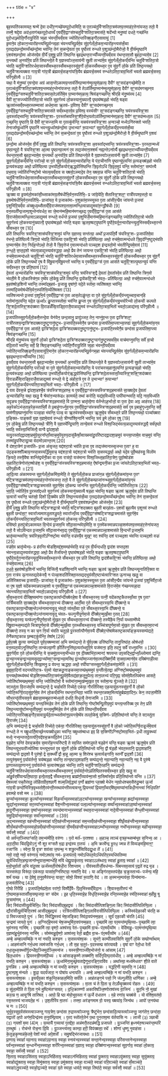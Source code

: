 +++
title = "४"

+++


  
बृह॒स्पति॑रकामयत॒ श्रन्मे॑ दे॒वा दधी॑र॒न्गच्छे॑यम्पुरो॒धामिति॒ स ए॒तञ्च॑तुर्विꣳशतिरा॒त्रम॑पश्य॒त्तमाह॑र॒त्तेना॑यजत॒ ततो॒ वै तस्मै॒ श्रद्दे॒वा अद॑ध॒ताग॑च्छत्पुरो॒धाय्यँ ए॒वव्ँवि॒द्वाꣳस॑श्चतुर्विꣳशतिरा॒त्रमास॑ते॒ श्रदे᳚भ्यो मनु॒ष्या॑ दधते॒ गच्छ॑न्ति पुरो॒धाञ्ज्योति॒र्गौरायु॒रिति॑ त्र्य॒हा भ॑वन्ती॒यव्ँवाव ज्योति॑र॒न्तरि॑ख्ष॒ङ्गौर॒सावायुः॑ [1]  
इ॒माने॒व लो॒कान॒भ्यारो॑हन्त्यभिपू॒र्वन्त्र्य॒हा भ॑वन्त्यभिपू॒र्वमे॒व सु॑व॒र्गल्ँलो॒कम॒भ्यारो॑ह॒न्त्यस॑त्त्रँ॒व्वा ए॒तद्यद॑छन्दो॒मय्यँच्छ॑न्दो॒मा भव॑न्ति॒ तेन॑ स॒त्त्रन्दे॒वता॑ ए॒व पृ॒ष्ठैरव॑ रुन्धते प॒शूञ्छ॑न्दो॒मैरोजो॒ वै वी॒र्य॑म्पृ॒ष्ठानि॑ प॒शव॑श्छन्दो॒मा ओज॑स्ये॒व वी॒र्ये॑ प॒शुषु॒ प्रति॑ तिष्ठन्ति बृहद्रथन्त॒राभ्याँ᳚य्यन्ती॒यव्ँवाव र॑थन्त॒रम॒सौ बृ॒हदा॒भ्यामे॒व [2]  
य॒न्त्यथो॑ अ॒नयो॑रे॒व प्रति॑ तिष्ठन्त्ये॒ते वै य॒ज्ञस्या᳚ञ्ज॒साय॑नी स्रु॒ती ताभ्या॑मे॒व सु॑व॒र्गल्ँलो॒कय्ँय॑न्ति चतुर्विꣳशतिरा॒त्रो भ॑वति॒ चतु॑र्विꣳशतिरर्धमा॒सास्सँ॑व्वथ्स॒रस्सँ॑व्वथ्स॒रस्सु॑व॒र्गो लो॒कस्सँ॑व्वथ्स॒र ए॒व सु॑व॒र्गे लो॒के प्रति॑ तिष्ठ॒न्त्यथो॒ चतु॑र्विꣳशत्यख्षरा गाय॒त्री गा॑य॒त्री ब्र॑ह्मवर्च॒सङ्गा॑यत्रि॒यैव ब्र॑ह्मवर्च॒समव॑ रुन्धतेऽतिरा॒त्राव॒भितो॑ भवतो ब्रह्मवर्च॒सस्य॒ परि॑गृहीत्यै ॥ [3]  
यथा॒ वै म॑नु॒ष्या॑ ए॒वन्दे॒वा अग्र॑ आस॒न्ते॑ऽकामय॒न्ताव॑र्तिम्पा॒प्मान॑म्मृ॒त्युम॑प॒हत्य॒ दैवीꣳ॑ स॒ꣳ॒सद॑ङ्गच्छे॒मेति॒ त ए॒तञ्च॑तुर्विꣳशतिरा॒त्रम॑पश्य॒न्तमाह॑र॒न्तेना॑यजन्त॒ ततो॒ वै तेऽव॑र्तिम्पा॒प्मान॑म्मृ॒त्युम॑प॒हत्य॒ दैवीꣳ॑ स॒ꣳ॒सद॑मगच्छ॒न्‌य ए॒वव्ँवि॒द्वाꣳ॑सश्चतुर्विꣳशतिरा॒त्रमास॒तेऽव॑र्तिमे॒व पा॒प्मान॑मप॒हत्य॒ श्रिय॑ङ्गच्छन्ति॒ श्रीर्‌हि म॑नु॒ष्य॑स्य [4]  
दैवी॑ स॒ꣳ॒सज्ज्योति॑रतिरा॒त्रो भ॑वति सुव॒र्गस्य॑ लो॒कस्यानु॑ख्यात्यै॒ पृष्ठ्य॑ष्षड॒हो भ॑वति॒ षड्वा ऋ॒तव॑स्सव्ँवथ्स॒रस्तम्मासा॑ अर्धमा॒सा ऋ॒तव॑ᳶ प्र॒विश्य॒ दैवीꣳ॑ स॒ꣳ॒सद॑मगच्छ॒न्‌य ए॒वव्ँवि॒द्वाꣳ॑सश्चतुर्विꣳशतिरा॒त्रमास॑ते सव्ँवथ्स॒रमे॒व प्र॒विश्य॒ वस्य॑सीꣳ स॒ꣳ॒सद॑ङ्गच्छन्ति॒ त्रय॑स्त्रयस्त्रि॒ꣳ॒शा अ॒वस्ता᳚द्भवन्ति॒ त्रय॑स्त्रयस्त्रि॒ꣳ॒शाᳶ प॒रस्ता᳚त्त्रयस्त्रि॒ꣳ॒शैरे॒वोभ॒यतोऽव॑र्तिम्पा॒प्मान॑मप॒हत्य॒ दैवीꣳ॑ स॒ꣳ॒सद॑म्मध्य॒तः [5]  
ग॒च्छ॒न्ति॒ पृ॒ष्ठानि॒ हि दैवी॑ स॒ꣳ॒सज्जा॒मि वा ए॒तत्कु॑र्वन्ति॒ यत्त्रय॑स्त्रयस्त्रि॒ꣳ॒शा अ॒न्वञ्चो॒ मध्येऽनि॑रुक्तो भवति॒ तेनाजा᳚म्यू॒र्ध्वानि॑ पृ॒ष्ठानि॑ भवन्त्यू॒र्ध्वाश्छ॑न्दो॒मा उ॒भाभ्याꣳ॑ रू॒पाभ्याꣳ॑ सुव॒र्गल्ँलो॒कय्ँय॒न्त्यस॑त्त्रँ॒व्वा ए॒तद्यद॑छन्दो॒मय्ँयच्छ॑न्दो॒मा भव॑न्ति॒ तेन॑ स॒त्त्रन्दे॒वता॑ ए॒व पृ॒ष्ठैरव॑ रुन्धते प॒शूञ्छ॑न्दो॒मैरोजो॒ वै वी॒र्य॑म्पृ॒ष्ठानि॑ प॒शवः॑ [6]  
छ॒न्दो॒मा ओज॑स्ये॒व वी॒र्ये॑ प॒शुषु॒ प्रति॑ तिष्ठन्ति॒ त्रय॑स्त्रयस्त्रि॒ꣳ॒शा अ॒वस्ता᳚द्भवन्ति॒ त्रय॑स्त्रयस्त्रि॒ꣳ॒शाᳶ प॒रस्ता॒न्मध्ये॑ पृ॒ष्ठान्युरो॒ वै त्र॑यस्त्रि॒ꣳ॒शा आ॒त्मा पृ॒ष्ठान्या॒त्मन॑ ए॒व तद्यज॑माना॒श्शर्म॑ नह्य॒न्तेऽना᳚र्त्यै बृहद्रथन्त॒राभ्याँ᳚य्यन्ती॒यव्ँवाव र॑थन्त॒रम॒सौ बृ॒हदा॒भ्यामे॒व य॒न्त्यथो॑ अ॒नयो॑रे॒व प्रति॑ तिष्ठन्त्ये॒ते वै य॒ज्ञस्या᳚ञ्ज॒साय॑नी स्रु॒ती ताभ्या॑मे॒व [7]  
सु॒व॒र्गल्ँलो॒कय्ँय॑न्ति॒ परा᳚ञ्चो॒ वा ए॒ते सु॑व॒र्गल्ँलो॒कम॒भ्यारो॑हन्ति॒ ये प॑रा॒चीना॑नि पृ॒ष्ठान्यु॑प॒यन्ति॑ प्र॒त्यङ्ख्ष॑ड॒हो भ॑वति प्र॒त्यव॑रूढ्या॒ अथो॒ प्रति॑ष्ठित्या उ॒भयो᳚र्लो॒कयोर्‌॑ऋ॒द्ध्वोत्ति॑ष्ठन्ति त्रि॒वृतोऽधि॑ त्रि॒वृत॒मुप॑ यन्ति॒ स्तोमा॑ना॒ꣳ॒ सम्प॑त्त्यै प्रभ॒वाय॒ ज्योति॑रग्निष्टो॒मो भ॑वत्य॒यव्ँवाव स ख्षयो॒ऽस्मादे॒व तेन॒ ख्षया॒न्न य॑न्ति चतुर्विꣳशतिरा॒त्रो भ॑वति॒ चतु॑र्विꣳशतिरर्धमा॒सास्सँ॑व्वथ्स॒रस्सँ॑व्वथ्स॒रस्सु॑व॒र्गो लो॒कस्सँ॑व्वथ्स॒र ए॒व सु॑व॒र्गे लो॒के प्रति॑ तिष्ठ॒न्त्यथो॒ चतु॑र्विꣳशत्यख्षरा गाय॒त्री गा॑य॒त्री ब्र॑ह्मवर्च॒सङ्गा॑यत्रि॒यैव ब्र॑ह्मवर्च॒समव॑ रुन्धतेऽतिरा॒त्राव॒भितो॑ भवतो ब्रह्मवर्च॒सस्य॒ परि॑गृहीत्यै ॥ [8]  
ऋ॒ख्षा वा इ॒यम॑लो॒मका॑सी॒थ्साका॑मय॒तौष॑धीभि॒र्वन॒स्पति॑भि॒ᳶ प्र जा॑ये॒येति॒ सैतास्त्रि॒ꣳ॒शत॒ꣳ॒ रात्री॑रपश्य॒त्ततो॒ वा इ॒यमोष॑धीभि॒र्वन॒स्पति॑भि॒ᳶ प्राजा॑यत॒ ये प्र॒जाका॑माᳶ प॒शुका॑मा॒स्स्युस्त ए॒ता आ॑सीर॒न्प्रैव जा॑यन्ते प्र॒जया॑ प॒शुभि॑रि॒यव्ँवा अ॑ख्षुध्य॒थ्सैताव्ँवि॒राज॑मपश्य॒त्तामा॒त्मन्धि॒त्वान्नाद्य॒मवा॑रु॒न्द्धौष॑धीः [9]  
वन॒स्पती᳚न्प्र॒जाम्प॒शून्तेना॑वर्धत॒ सा जे॒मान॑म्महि॒मान॑मगच्छ॒द्य ए॒वव्ँवि॒द्वाꣳस॑ ए॒ता आस॑ते वि॒राज॑मे॒वात्मन्धि॒त्वाऽन्नाद्य॒मव॑ रुन्धते॒ वर्ध॑न्ते प्र॒जया॑ प॒शुभि॑र्जे॒मान॑म्महि॒मान॑ङ्गच्छन्ति॒ ज्योति॑रतिरा॒त्रो भ॑वति सुव॒र्गस्य॑ लो॒कस्यानु॑ख्यात्यै॒ पृष्ठ्य॑ष्षड॒हो भ॑वति॒ षड्वा ऋ॒तव॒ष्षट्पृ॒ष्ठानि॑ पृ॒ष्ठैरे॒वर्तून॒न्वारो॑हन्त्यृ॒तुभि॑स्सव्ँवथ्स॒रन्ते सँ॑व्वथ्स॒र ए॒व [10]  
प्रति॑ तिष्ठन्ति त्रयस्त्रि॒ꣳ॒शात्त्र॑यस्त्रि॒ꣳ॒शमुप॑ यन्ति य॒ज्ञस्य॒ सन्त॑त्या॒ अथो᳚ प्र॒जाप॑ति॒र्वै त्र॑यस्त्रि॒ꣳ॒शᳶ प्र॒जाप॑तिमे॒वा र॑भन्ते॒ प्रति॑ष्ठित्यै त्रिण॒वो भ॑वति॒ विजि॑त्या एकवि॒ꣳ॒शो भ॑वति॒ प्रति॑ष्ठित्या॒ अथो॒ रुच॑मे॒वात्मन्द॑धते त्रि॒वृद॑ग्नि॒ष्टुद्भ॑वति पा॒प्मान॑मे॒व तेन॒ निर्द॑ह॒न्तेऽथो॒ तेजो॒ वै त्रि॒वृत्तेज॑ ए॒वात्मन्द॑धते पञ्चद॒श इ॑न्द्रस्तो॒मो भ॑वतीन्द्रि॒यमे॒वाव॑ [11]  
रु॒न्ध॒ते॒ स॒प्त॒द॒शो भ॑वत्य॒न्नाद्य॒स्याव॑रुद्ध्या॒ अथो॒ प्रैव तेन॑ जायन्त एकवि॒ꣳ॒शो भ॑वति॒ प्रति॑ष्ठित्या॒ अथो॒ रुच॑मे॒वात्मन्द॑धते चतुर्वि॒ꣳ॒शो भ॑वति॒ चतु॑र्विꣳशतिरर्धमा॒सास्सँ॑व्वथ्स॒रस्सँ॑व्वथ्स॒रस्सु॑व॒र्गो लो॒कस्सँ॑व्वथ्स॒र ए॒व सु॑व॒र्गे लो॒के प्रति॑ तिष्ठ॒न्त्यथो॑ ए॒ष वै वि॑षू॒वान्‌वि॑षू॒वन्तो॑ भवन्ति॒ य ए॒वव्ँवि॒द्वाꣳस॑ ए॒ता आस॑ते चतुर्वि॒ꣳ॒शात्पृ॒ष्ठान्युप॑ यन्ति सव्ँवथ्स॒र ए॒व प्र॑ति॒ष्ठाय॑ [12]  
दे॒वता॑ अ॒भ्यारो॑हन्ति त्रयस्त्रि॒ꣳ॒शात्त्र॑यस्त्रि॒ꣳ॒शमुप॑ यन्ति॒ त्रय॑स्त्रिꣳश॒द्वै दे॒वता॑ दे॒वता᳚स्वे॒व प्रति॑ तिष्ठन्ति त्रिण॒वो भ॑वती॒मे वै लो॒कास्त्रि॑ण॒व ए॒ष्वे॑व लो॒केषु॒ प्रति॑ तिष्ठन्ति॒ द्वावे॑कवि॒ꣳ॒शौ भ॑वत॒ᳶ प्रति॑ष्ठित्या॒ अथो॒ रुच॑मे॒वात्मन्द॑धते ब॒हव॑ष्षोड॒शिनो॑ भवन्ति॒ तस्मा᳚द्ब॒हव॑ᳶ प्र॒जासु॒ वृषा॑णो॒ यदे॒ते स्तोमा॒ व्यति॑षक्ता॒ भव॑न्ति॒ तस्मा॑दि॒यमोष॑धीभि॒र्वन॒स्पति॑भि॒र्व्यति॑षक्ता [13]  
व्यति॑षज्यन्ते प्र॒जया॑ प॒शुभि॒र्य ए॒वव्ँवि॒द्वाꣳस॑ ए॒ता आस॒तेऽकॢ॑प्ता॒ वा ए॒ते सु॑व॒र्गल्ँलो॒कय्ँय॑न्त्युच्चाव॒चान्‌हि स्तोमा॑नुप॒यन्ति॒ यदे॒त ऊ॒र्ध्वाᳵ कॢ॒प्तास्स्तोमा॒ भव॑न्ति कॢ॒प्ता ए॒व सु॑व॒र्गल्ँलो॒कय्ँय॑न्त्यु॒भयो॑रेभ्यो लो॒कयोः᳚ कल्पते त्रि॒ꣳ॒शदे॒तास्त्रि॒ꣳ॒शद॑ख्षरा वि॒राडन्नँ॑व्वि॒राड्वि॒राजै॒वान्नाद्य॒मव॑ रुन्धतेऽतिरा॒त्राव॒भितो॑ भवतो॒ऽन्नाद्य॑स्य॒ परि॑गृहीत्यै ॥ [14]  
प्र॒जाप॑तिस्सुव॒र्गल्ँलो॒कमै॒त्तन्दे॒वा येन॑येन॒ छन्द॒सानु॒ प्रायु॑ञ्जत॒ तेन॒ नाप्नु॑व॒न्त ए॒ता द्वात्रिꣳ॑शत॒ꣳ॒ रात्री॑रपश्य॒न्द्वात्रिꣳ॑शदख्षरानु॒ष्टुगानु॑ष्टुभᳶ प्र॒जाप॑ति॒स्स्वेनै॒व छन्द॑सा प्र॒जाप॑तिमा॒प्त्वाभ्या॒रुह्य॑ सुव॒र्गल्ँलो॒कमा॑य॒न्‌य ए॒वव्ँवि॒द्वाꣳस॑ ए॒ता आस॑ते॒ द्वात्रिꣳ॑शदे॒ता द्वात्रिꣳ॑शदख्षरानु॒ष्टुगानु॑ष्टुभᳶ प्र॒जाप॑ति॒स्स्वेनै॒व छन्द॑सा प्र॒जाप॑तिमा॒प्त्वा श्रिय॑ङ्गच्छन्ति [15]  
श्रीर्‌हि म॑नु॒ष्य॑स्य सुव॒र्गो लो॒को द्वात्रिꣳ॑शदे॒ता द्वात्रिꣳ॑शदख्षरानु॒ष्टुग्वाग॑नु॒ष्टुफ्सर्वा॑मे॒व वाच॑माप्नुवन्ति॒ सर्वे॑ वा॒चो व॑दि॒तारो॑ भवन्ति॒ सर्वे॒ हि श्रिय॒ङ्गच्छ॑न्ति॒ ज्योति॒र्गौरायु॒रिति॑ त्र्य॒हा भ॑वन्ती॒यव्ँवाव ज्योति॑र॒न्तरि॑ख्ष॒ङ्गौर॒सावायु॑रि॒माने॒व लो॒कान॒भ्यारो॑हन्त्यभिपू॒र्वन्त्र्य॒हा भ॑वन्त्यभिपू॒र्वमे॒व सु॑व॒र्गल्ँलो॒कम॒भ्यारो॑हन्ति बृहद्रथन्त॒राभ्याँ᳚य्यन्ति [16]  
इ॒यव्ँवाव र॑थन्त॒रम॒सौ बृ॒हदा॒भ्यामे॒व य॒न्त्यथो॑ अ॒नयो॑रे॒व प्रति॑ तिष्ठन्त्ये॒ते वै य॒ज्ञस्या᳚ञ्ज॒साय॑नी स्रु॒ती ताभ्या॑मे॒व सु॑व॒र्गल्ँलो॒कय्ँय॑न्ति॒ परा᳚ञ्चो॒ वा ए॒ते सु॑व॒र्गल्ँलो॒कम॒भ्यारो॑हन्ति॒ ये परा॑चस्त्र्य॒हानु॑प॒यन्ति॑ प्र॒त्यङ्त्र्य॒हो भ॑वति॒ प्र॒त्यव॑रूढ्या॒ अथो॒ प्रति॑ष्ठित्या उ॒भयो᳚र्लो॒कयोर्‌॑ऋ॒द्ध्वोत्ति॑ष्ठन्ति॒ द्वात्रिꣳ॑शदे॒तास्तासाँ॒य्यास्त्रि॒ꣳ॒शत्त्रि॒ꣳ॒शद॑ख्षरा वि॒राडन्नँ॑व्वि॒राड्वि॒राजै॒वान्नाद्य॒मव॑ रुन्धते॒ ये द्वे अ॑होरा॒त्रे ए॒व ते उ॒भाभ्याꣳ॑ रू॒पाभ्याꣳ॑ सुव॒र्गल्ँलो॒कय्ँय॑न्त्यतिरा॒त्राव॒भितो॑ भवत॒ᳶ परि॑गृहीत्यै ॥ [17]  
द्वे वाव दे॑वस॒त्त्रे द्वा॑दशा॒हश्चै॒व त्र॑यस्त्रिꣳशद॒हश्च॒ य ए॒वव्ँवि॒द्वाꣳस॑स्त्रयस्त्रिꣳशद॒हमास॑ते सा॒ख्षादे॒व दे॒वता॑ अ॒भ्यारो॑हन्ति॒ यथा॒ खलु॒ वै श्रेया॑न॒भ्यारू॑ढᳵ का॒मय॑ते॒ तथा॑ करोति॒ यद्य॑व॒विध्य॑ति॒ पापी॑यान्भवति॒ यदि॒ नाव॒विध्य॑ति स॒दृङ्य ए॒वव्ँवि॒द्वाꣳस॑स्त्रयस्त्रिꣳशद॒हमास॑ते॒ वि पा॒प्मना॒ भ्रातृ॑व्ये॒णा व॑र्तन्तेऽह॒र्भाजो॒ वा ए॒ता दे॒वा अग्र॒ आह॑रन्न् [18]  
अह॒रेकोऽभ॑ज॒ताह॒रेक॒स्ताभि॒र्वै ते प्र॒बाहु॑गार्ध्नुव॒न्‌य ए॒वव्ँवि॒द्वाꣳस॑स्त्रयस्त्रिꣳशद॒हमास॑ते॒ सर्व॑ ए॒व प्र॒बाहु॑गृध्नुवन्ति॒ सर्वे॒ ग्राम॑णीय॒म्प्राप्नु॑वन्ति पञ्चा॒हा भ॑वन्ति॒ पञ्च॒ वा ऋ॒तव॑स्सव्ँवथ्स॒र ऋ॒तुष्वे॒व सँ॑व्वथ्स॒रे प्रति॑ तिष्ठ॒न्त्यथो॒ पञ्चा᳚ख्षरा प॒ङ्क्तिᳶ पाङ्क्तो॑ य॒ज्ञ य॒ज्ञमे॒वाव॑ रुन्धते॒ त्रीण्या᳚श्वि॒नानि॑ भवन्ति॒ त्रय॑ इ॒मे लो॒का ए॒षु [19]  
ए॒व लो॒केषु॒ प्रति॑ तिष्ठ॒न्त्यथो॒ त्रीणि॒ वै य॒ज्ञस्ये᳚न्द्रि॒याणि॒ तान्ये॒वाव॑ रुन्धते विश्व॒जिद्भ॑वत्य॒न्नाद्य॒स्याव॑रुद्ध्यै॒ सर्व॑पृष्ठो भवति॒ सर्व॑स्या॒भिजि॑त्यै॒ वाग्वै द्वा॑दशा॒हो यत्पु॒रस्ता᳚द्द्वादशा॒हमु॑पे॒युरना᳚प्ताँ॒व्वाच॒मुपे॑युरुप॒दासु॑कैषाँ॒व्वाख्स्या॑दु॒परि॑ष्टाद्द्वादशा॒हमुप॑ यन्त्या॒प्तामे॒व वाच॒मुप॑ यन्ति॒ तस्मा॑दु॒परि॑ष्टाद्वा॒चा व॑दामोऽवान्त॒रम् [20]  
वै द॑शरा॒त्रेण॑ प्र॒जाप॑तिᳶ प्र॒जा अ॑सृजत॒ यद्द॑शरा॒त्रो भव॑ति प्र॒जा ए॒व तद्यज॑मानास्सृजन्त ए॒ताꣳ ह॒ वा उ॑द॒ङ्कश्शौ᳚ल्बाय॒नस्स॒त्त्रस्यर्द्धि॑मुवाच॒ यद्द॑शरा॒त्रो यद्द॑शरा॒त्रो भव॑ति स॒त्त्रस्यर्द्ध्या॒ अथो॒ यदे॒व पूर्वे॒ष्वह॑स्सु॒ विलो॑म क्रि॒यते॒ तस्यै॒वैषा शान्ति॑र्द्व्यनी॒का वा ए॒ता रात्र॑यो॒ यज॑माना विश्व॒जिथ्स॒हाति॑रा॒त्रेण॒ पूर्वा॒ष्षोड॑श स॒हाति॑रा॒त्रेणोत्त॑रा॒ष्षोड॑श॒ य ए॒वव्ँवि॒द्वाꣳस॑स्त्रयस्त्रिꣳशद॒हमास॑त॒ ऐ॑षा᳚न्द्व्यनी॒का प्र॒जा जा॑यतेऽतिरा॒त्राव॒भितो॑ भवत॒ᳶ परि॑गृहीत्यै ॥ [21]  
आ॒दि॒त्या अ॑कामयन्त सुव॒र्गल्ँलो॒कमि॑या॒मेति॒ ते सु॑व॒र्गल्ँलो॒कन्न प्राजा॑न॒न्न सु॑व॒र्गल्ँलो॒कमा॑य॒न्त ए॒तꣳ ष॑ट्त्रिꣳशद्रा॒त्रम॑पश्य॒न्तमाह॑र॒न्तेना॑यजन्त॒ ततो॒ वै ते सु॑व॒र्गल्ँलो॒कम्प्राजा॑नन्थ्सुव॒र्गल्ँलो॒कमा॑य॒न्‌य ए॒वव्ँवि॒द्वाꣳस॑ष्षट्त्रिꣳशद्रा॒त्रमास॑ते सुव॒र्गमे॒व लो॒कम्प्र जा॑नन्ति सुव॒र्गल्ँलो॒कय्ँय॑न्ति॒ ज्योति॑रतिरा॒त्रः [22]  
भ॒व॒ति॒ ज्योति॑रे॒व पु॒रस्ता᳚द्दधते सुव॒र्गस्य॑ लो॒कस्यानु॑ख्यात्यै षड॒हा भ॑वन्ति॒ षड्वा ऋ॒तव॑ ऋ॒तुष्वे॒व प्रति॑ तिष्ठन्ति च॒त्वारो॑ भवन्ति॒ चत॑स्रो॒ दिशो॑ दि॒ख्ष्वे॑व प्रति॑ तिष्ठ॒न्त्यस॑त्त्रँ॒व्वा ए॒तद्यद॑छन्दो॒मय्यँच्छ॑न्दो॒मा भव॑न्ति॒ तेन॑ स॒त्त्रन्दे॒वता॑ ए॒व पृ॒ष्ठैरव॑ रुन्धते प॒शूञ्छ॑न्दो॒मैरोजो॒ वै वी॒र्य॑म्पृ॒ष्ठानि॑ प॒शव॑श्छन्दो॒मा ओज॑स्ये॒व [23]  
वी॒र्ये॑ प॒शुषु॒ प्रति॑ तिष्ठन्ति षट्त्रिꣳशद्रा॒त्रो भ॑वति॒ षट्त्रिꣳ॑शदख्षरा बृह॒ती बार्‌ह॑ताᳶ प॒शवो॑ बृह॒त्यैव प॒शूनव॑ रुन्धते बृह॒ती छन्द॑सा॒ꣳ॒ स्वारा᳚ज्यमाश्ञुताश्ञु॒वते॒ स्वारा᳚ज्यँ॒य्य ए॒वव्ँवि॒द्वाꣳस॑ष्षट्त्रिꣳशद्रा॒त्रमास॑ते सुव॒र्गमे॒व लो॒कय्ँय॑न्त्यतिरा॒त्राव॒भितो॑ भवतस्सुव॒र्गस्य॑ लो॒कस्य॒ परि॑गृहीत्यै ॥ [24]  
वसि॑ष्ठो ह॒तपु॑त्रोऽकामयत वि॒न्देय॑ प्र॒जाम॒भि सौ॑दा॒सान्भ॑वेय॒मिति॒ स ए॒तमे॑कस्मान्नपञ्चा॒शम॑पश्य॒त्तमाह॑र॒त्तेना॑यजत॒ ततो॒ वै सोऽवि॑न्दत प्र॒जाम॒भि सौ॑दा॒सान॑भव॒द्य ए॒वव्ँवि॒द्वाꣳस॑ एकस्मान्नपञ्चा॒शमास॑ते वि॒न्दन्ते᳚ प्र॒जाम॒भि भ्रातृ॑व्यान्भवन्ति॒ त्रय॑स्त्रि॒वृतो᳚ऽग्निष्टो॒मा भ॑वन्ति॒ वज्र॑स्यै॒व मुख॒ꣳ॒ सꣵ श्य॑न्ति॒ दश॑ पञ्चद॒शा भ॑वन्ति पञ्चद॒शो वज्रः॑ [25]  
वज्र॑मे॒व भ्रातृ॑व्येभ्य॒ᳶ प्र ह॑रन्ति षोडशि॒मद्द॑श॒ममह॑र्भवति॒ वज्र॑ ए॒व वी॒र्य॑न्दधति॒ द्वाद॑श सप्तद॒शा भ॑वन्त्य॒न्नाद्य॒स्याव॑रुद्ध्या॒ अथो॒ प्रैव तैर्जा॑यन्ते॒ पृष्ठ्य॑ष्षड॒हो भ॑वति॒ षड्वा ऋ॒तव॒ष्षट्पृ॒ष्ठानि॑ पृ॒ष्ठैरे॒वर्तून॒न्वारो॑हन्त्यृ॒तुभि॑स्सव्ँवथ्स॒रन्ते सँ॑व्वथ्स॒र ए॒व प्रति॑ तिष्ठन्ति॒ द्वाद॑शैकवि॒ꣳ॒शा भ॑वन्ति॒ प्रति॑ष्ठित्या॒ अथो॒ रुच॑मे॒वात्मन्न् [26]  
द॒ध॒ते॒ ब॒हव॑ष्षोड॒शिनो॑ भवन्ति॒ विजि॑त्यै॒ षडा᳚श्वि॒नानि॑ भवन्ति॒ षड्वा ऋ॒तव॑ ऋ॒तुष्वे॒व प्रति॑ तिष्ठन्त्यूनातिरि॒क्ता वा ए॒ता रात्र॑य ऊ॒नास्तद्यदेक॑स्यै॒ न प॑ञ्चा॒शदति॑रिक्ता॒स्तद्यद्भूय॑सीर॒ष्टाच॑त्वारिꣳशत ऊ॒नाच्च॒ खलु॒ वा अति॑रिक्ताच्च प्र॒जाप॑ति॒ᳶ प्राजा॑यत॒ ये प्र॒जाका॑माᳶ प॒शुका॑मा॒स्स्युस्त ए॒ता आ॑सीर॒न्प्रैव जा॑यन्ते प्र॒जया॑ प॒शुभि॑र्वैरा॒जो वा ए॒ष य॒ज्ञो यदे॑कस्मान्नपञ्चा॒शो य ए॒वव्ँवि॒द्वाꣳस॑ एकस्मान्नपञ्चा॒शमास॑ते वि॒राज॑मे॒व ग॑च्छन्त्यन्ना॒दा भ॑वन्त्यतिरा॒त्राव॒भितो॑ भवतो॒ऽन्नाद्य॑स्य॒ परि॑गृहीत्यै ॥ [27]  
सँ॒व्व॒थ्स॒राय॑ दीख्षि॒ष्यमा॑णा एकाष्ट॒काया᳚न्दीख्षेरन्ने॒षा वै सँ॑व्वथ्स॒रस्य॒ पत्नी॒ यदे॑काष्ट॒कैतस्याँ॒व्वा ए॒ष ए॒ताꣳ रात्रिँ॑व्वसति सा॒ख्षादे॒व सँ॑व्वथ्स॒रमा॒रभ्य॑ दीख्षन्त॒ आर्तँ॒व्वा ए॒ते सँ॑व्वथ्स॒रस्या॒भि दी᳚ख्षन्ते॒ य ए॑काष्ट॒काया॒न्दीख्ष॒न्तेऽन्त॑नामानावृ॒तू भ॑वतो॒ व्य॑स्तँ॒व्वा ए॒ते सँ॑व्वथ्स॒रस्या॒भि दी᳚ख्षन्ते॒ य ए॑काष्ट॒काया॒न्दीख्ष॒न्तेऽन्त॑नामानावृ॒तू भ॑वतᳶ फल्गुनीपूर्णमा॒से दी᳚ख्षेर॒न्मुखँ॒व्वा ए॒तत् [28]  
सँ॒व्व॒थ्स॒रस्य॒ यत्फ॑ल्गुनीपूर्णमा॒सो मु॑ख॒त ए॒व सँ॑व्वथ्स॒रमा॒रभ्य॑ दीख्षन्ते॒ तस्यैकै॒व नि॒र्या यथ्साम्मे᳚घ्ये विषू॒वान्थ्स॒म्पद्य॑ते चित्रापूर्णमा॒से दी᳚ख्षेर॒न्मुखँ॒व्वा ए॒तथ्सँ॑व्वथ्स॒रस्य॒ यच्चि॑त्रापूर्णमा॒सो मु॑ख॒त ए॒व सँ॑व्वथ्स॒रमा॒रभ्य॑ दीख्षन्ते॒ तस्य॒ न का च॒न नि॒र्या भ॑वति चतुर॒हे पु॒रस्ता᳚त्पौर्णमा॒स्यै दी᳚ख्षेर॒न्तेषा॑मेकाष्ट॒काया᳚ङ्क्र॒यस्सम्प॑द्यते॒ तेनै॑काष्ट॒कान्न छ॒म्बट्कु॑र्वन्ति॒ तेषा᳚म् [29]  
पू॒र्व॒प॒ख्षे सु॒त्या सम्प॑द्यते पूर्वप॒ख्षम्मासा॑ अ॒भि सम्प॑द्यन्ते॒ ते पू᳚र्वप॒ख्ष उत्ति॑ष्ठन्ति॒ तानु॒त्तिष्ठ॑त॒ ओष॑धयो॒ वन॒स्पत॒योऽनूत्ति॑ष्ठन्ति॒ तान्क॑ल्या॒णी की॒र्तिरनूत्ति॑ष्ठ॒त्यरा᳚थ्सुरि॒मे यज॑माना॒ इति॒ तदनु॒ सर्वे॑ राध्नुवन्ति ॥ [30]  
सु॒व॒र्गव्ँवा ए॒ते लो॒कय्ँय॑न्ति॒ ये स॒त्त्रमु॑प॒यन्त्य॒भीन्ध॑त ए॒व दी॒ख्षाभि॑रा॒त्मानꣵ॑ श्रपयन्त उप॒सद्भि॒र्द्वाभ्याँ॒ल्लोमाव॑ द्यन्ति॒ द्वाभ्या॒न्त्वच॒न्द्वाभ्या॒मसृ॒द्द्वाभ्या᳚म्मा॒ꣳ॒सन्द्वाभ्या॒मस्थि॒ द्वाभ्या᳚म्म॒ज्जान॑मा॒त्मद॑ख्षिणँ॒व्वै स॒त्त्रमा॒त्मान॑मे॒व दख्षि॑णान्नी॒त्वा सु॑व॒र्गल्ँलो॒कय्ँय॑न्ति॒ शिखा॒मनु॒ प्र व॑पन्त॒ ऋद्ध्या॒ अथो॒ रघी॑याꣳसस्सुव॒र्गल्ँलो॒कम॑या॒मेति॑ ॥ [31]  
ब्र॒ह्म॒वा॒दिनो॑ वदन्त्यतिरा॒त्रᳶ प॑र॒मो य॑ज्ञक्रतू॒नाङ्कस्मा॒त्तम्प्र॑थ॒ममुप॑ य॒न्तीत्ये॒तद्वा अ॑ग्निष्टो॒मम्प्र॑थ॒ममुप॑ य॒न्त्यथो॒क्थ्य॑मथ॑ षोड॒शिन॒मथा॑तिरा॒त्रम॑नुपू॒र्वमे॒वैतद्य॑ज्ञक्र॒तूनु॒पेत्य॒ ताना॒लभ्य॑ परि॒गृह्य॒ सोम॑मे॒वैतत्पिब॑न्त आसते॒ ज्योति॑ष्टोमम्प्रथ॒ममुप॑ यन्ति॒ ज्योति॑ष्टोमो॒ वै स्तोमा॑ना॒म्मुख॑म्मुख॒त ए॒व स्तोमा॒न्प्र यु॑ञ्जते॒ ते [32]  
सꣵस्तु॑ता वि॒राज॑म॒भि सम्प॑द्यन्ते॒ द्वे चर्चा॒वति॑ रिच्येते॒ एक॑या॒ गौरति॑रिक्त॒ एक॒यायु॑रू॒नस्सु॑व॒र्गो वै लो॒को ज्योति॒रूर्ग्वि॒राठ्सु॑व॒र्गमे॒व तेन॑ लो॒कय्ँय॑न्ति रथन्त॒रन्दिवा॒ भव॑ति रथन्त॒रन्नक्त॒मित्या॑हुर्ब्रह्मवा॒दिन॒ᳵ केन॒ तदजा॒मीति॑ सौभ॒रन्तृ॑तीयसव॒ने ब्र॑ह्मसा॒मम्बृ॒हत्तन्म॑ध्य॒तो द॑धति॒ विधृ॑त्यै॒ तेनाजा॑मि ॥ [33]  
ज्योति॑ष्टोमम्प्रथ॒ममुप॑ यन्त्य॒स्मिन्ने॒व तेन॑ लो॒के प्रति॑ तिष्ठन्ति॒ गोष्टो॑मन्द्वि॒तीय॒मुप॑ यन्त्य॒न्तरि॑ख्ष ए॒व तेन॒ प्रति॑ तिष्ठ॒न्त्यायु॑ष्टोमन्तृ॒तीय॒मुप॑ यन्त्य॒मुष्मि॑न्ने॒व तेन॑ लो॒के प्रति॑ तिष्ठन्ती॒यव्ँवाव ज्योति॑र॒न्तरि॑ख्ष॒ङ्गौर॒सावायु॒र्यदे॒तान्थ्स्तोमा॑नुप॒यन्त्ये॒ष्वे॑व तल्लो॒केषु॑ स॒त्त्रिण॑ᳶ प्रति॒तिष्ठ॑न्तो यन्ति॒ ते सꣵस्तु॑ता वि॒राज᳚म् [34]  
अ॒भि सम्प॑द्यन्ते॒ द्वे चर्चा॒वति॑ रिच्येते॒ एक॑या॒ गौरति॑रिक्त॒ एक॒यायु॑रू॒नस्सु॑व॒र्गो वै लो॒को ज्योति॒रूर्ग्वि॒राडूर्ज॑मे॒वाव॑ रुन्धते॒ ते न ख्षु॒धार्ति॒मार्च्छ॒न्त्यख्षो॑धुका भवन्ति॒ ख्षुथ्स॑म्बाधा इव॒ हि स॒त्त्रिणो᳚ऽग्निष्टो॒माव॒भित॑ᳶ प्र॒धी तावु॒क्थ्या॑ मध्ये॒ नभ्य॒न्तत्तदे॒तत्प॑रि॒यद्दे॑वच॒क्रय्यँदे॒तेन॑ [35]  
ष॒ड॒हेन॒ यन्ति॑ देवच॒क्रमे॒व स॒मारो॑ह॒न्त्यरि॑ष्ट्यै॒ ते स्व॒स्ति सम॑श्ञुवते षड॒हेन॑ यन्ति॒ षड्वा ऋ॒तव॑ ऋ॒तुष्वे॒व प्रति॑ तिष्ठन्त्युभ॒यतो᳚ज्योतिषा यन्त्युभ॒यत॑ ए॒व सु॑व॒र्गे लो॒के प्र॑ति॒तिष्ठ॑न्तो यन्ति॒ द्वौ ष॑ड॒हौ भ॑वत॒स्तानि॒ द्वाद॒शाहा॑नि॒ सम्प॑द्यन्ते द्वाद॒शो वै पुरु॑षो॒ द्वे स॒क्थ्यौ᳚ द्वौ बा॒हू आ॒त्मा च॒ शिर॑श्च च॒त्वार्यङ्गा॑नि॒ स्तनौ᳚ द्वाद॒शौ [36]  
तत्पुरु॑ष॒मनु॑ प॒र्याव॑र्तन्ते॒ त्रय॑ष्षड॒हा भ॑वन्ति॒ तान्य॒ष्टाद॒शाहा॑नि॒ सम्प॑द्यन्ते॒ नवा॒न्यानि॒ नवा॒न्यानि॒ नव॒ वै पुरु॑षे प्रा॒णास्तत्प्रा॒णाननु॑ प॒र्याव॑र्तन्ते च॒त्वार॑ष्षड॒हा भ॑वन्ति॒ तानि॒ चतु॑र्विꣳशति॒रहा॑नि॒ सम्प॑द्यन्ते॒ चतु॑र्विꣳशतिरर्धमा॒सास्सँ॑व्वथ्स॒रस्तथ्सँ॑व्वथ्स॒रमनु॑ प॒र्याव॑र्त॒न्तेऽप्र॑तिष्ठितस्सव्ँवथ्स॒र इति॒ खलु॒ वा आ॑हु॒र्वर्‌षी॑यान्प्रति॒ष्ठाया॒ इत्ये॒ताव॒द्वै सँ॑व्वथ्स॒रस्य॒ ब्राह्म॑णँ॒य्याव॑न्मा॒सो मा॒सिमा᳚स्ये॒व प्र॑ति॒तिष्ठ॑न्तो यन्ति ॥ [37]  
मे॒षस्त्वा॑ पच॒तैर॑वतु॒ लोहि॑तग्रीव॒श्छागैः᳚ शल्म॒लिर्वृद्ध्या॑ प॒र्णो ब्रह्म॑णा प्ल॒ख्षो मेधे॑न न्य॒ग्रोध॑श्चम॒सैरु॑दु॒म्बर॑ ऊ॒र्जा गा॑य॒त्री छन्दो॑भिस्त्रि॒वृथ्स्तोमै॒रव॑न्ती॒स्स्थाव॑न्तीस्त्वावन्तु प्रि॒यन्त्वा᳚ प्रि॒याणाँ॒व्वर्‌षि॑ष्ठ॒माप्या॑नान्निधी॒नान्त्वा॑ निधि॒पतिꣳ॑ हवामहे वसो मम ॥ [38]  
कूप्या᳚भ्य॒स्स्वाहा॒ कूल्या᳚भ्य॒स्स्वाहा॑ विक॒र्या᳚भ्य॒स्स्वाहा॑ऽव॒ट्या᳚भ्य॒स्स्वाहा॒ खन्या᳚भ्य॒स्स्वाहा॒ ह्रद्या᳚भ्य॒स्स्वाहा॒ सूद्या᳚भ्य॒स्स्वाहा॑ सर॒स्या᳚भ्य॒स्स्वाहा॑ वैश॒न्तीभ्य॒स्स्वाहा॑ पल्व॒ल्या᳚भ्य॒स्स्वाहा॒ वर्ष्या᳚भ्य॒स्स्वाहा॑ऽव॒र्ष्याभ्य॒स्स्वाहा᳚ ह्रा॒दुनी᳚भ्य॒स्स्वाहा॒ पृष्वा᳚भ्य॒स्स्वाहा॒ स्यन्द॑मानाभ्य॒स्स्वाहा᳚ स्थाव॒राभ्य॒स्स्वाहा॑ नादे॒यीभ्य॒स्स्वाहा॑ सैन्ध॒वीभ्य॒स्स्वाहा॑ समु॒द्रिया᳚भ्य॒स्स्वाहा॒ सर्वा᳚भ्य॒स्स्वाहा᳚ ॥ [39]  
अ॒द्भ्यस्स्वाहा॒ वह॑न्तीभ्य॒स्स्वाहा॑ परि॒वह॑न्तीभ्य॒स्स्वाहा॑ सम॒न्तव्ँवह॑न्तीभ्य॒स्स्वाहा॒ शीघ्रँ॒व्वह॑न्तीभ्य॒स्स्वाहा॒ शीभँ॒व्वह॑न्तीभ्य॒स्स्वाहो॒ग्रव्ँवह॑न्तीभ्य॒स्स्वाहा॑ भी॒मव्ँवह॑न्तीभ्य॒स्स्वाहाऽम्भो᳚भ्य॒स्स्वाहा॒ नभो᳚भ्य॒स्स्वाहा॒ महो᳚भ्य॒स्स्वाहा॒ सर्व॑स्मै॒ स्वाहा᳚ ॥ [40]  
यो अर्व॑न्त॒ञ्जिघाꣳ॑सति॒ तम॒भ्य॑मीति॒ वरु॑णः । प॒रो मर्त॑ᳶ प॒रश्श्वा । अ॒हञ्च॒ त्वञ्च॑ वृत्रह॒न्थ्सम्ब॑भूव स॒निभ्य॒ आ । अ॒रा॒ती॒वा चि॑दद्रि॒वोऽनु॑ नौ शूर मꣳसतै भ॒द्रा इन्द्र॑स्य रा॒तयः॑ । अ॒भि क्रत्वे᳚न्द्र भू॒रध॒ ज्मन्न ते॑ विव्यङ्महि॒मान॒ꣳ॒ रजाꣳ॑सि । स्वेना॒ हि वृ॒त्रꣳ शव॑सा ज॒घन्थ॒ न शत्रु॒रन्तँ॑व्विविदद्यु॒धा ते᳚ ॥ [41]  
नमो॒ राज्ञे॒ नमो॒ वरु॑णाय॒ नमोऽश्वा॑य॒ नम॑ᳶ प्र॒जाप॑तये॒ नमोऽधि॑पत॒येऽधि॑पतिर॒स्यधि॑पतिम्मा कु॒र्वधि॑पतिर॒हम्प्र॒जाना᳚म्भूयास॒म्मान्धे॑हि॒ मयि॑ धेह्यु॒पाकृ॑ताय॒ स्वाहाऽऽल॑ब्धाय॒ स्वाहा॑ हु॒ताय॒ स्वाहा᳚ ॥ [42]  
म॒यो॒भूर्वातो॑ अ॒भि वा॑तू॒स्रा ऊर्ज॑स्वती॒रोष॑धी॒रा रि॑शन्ताम् । पीव॑स्वतीर्जी॒वध॑न्याᳶ पिबन्त्वव॒साय॑ प॒द्वते॑ रुद्र मृड । यास्सरू॑पा॒ विरू॑पा॒ एक॑रूपा॒ यासा॑म॒ग्निरिष्ट्या॒ नामा॑नि॒ वेद॑ । या अङ्गि॑रस॒स्तप॑से॒ह च॒क्रुस्ताभ्य॑ᳶ पर्जन्य॒ महि॒ शर्म॑ यच्छ । या दे॒वेषु॑ त॒नुव॒मैर॑यन्त॒ यासा॒ꣳ॒ सोमो॒ विश्वा॑ रू॒पाणि॒ वेद॑ । ता अ॒स्मभ्य॒म्पय॑सा॒ पिन्व॑मानाᳶ प्र॒जाव॑तीरिन्द्र [43]  
गो॒ष्ठे रि॑रीहि । प्र॒जाप॑ति॒र्मह्य॑मे॒ता ररा॑णो॒ विश्वै᳚र्दे॒वैᳶ पि॒तृभि॑स्सव्ँविदा॒नः । शि॒वास्स॒तीरुप॑ नो गो॒ष्ठमाक॒स्तासाँ᳚व्व॒यम्प्र॒जया॒ सꣳ स॑देम । इ॒ह धृति॒स्स्वाहे॒ह विधृ॑ति॒स्स्वाहे॒ह रन्ति॒स्स्वाहे॒ह रम॑ति॒स्स्वाहा॑ म॒हीमू॒ षु सु॒त्रामा॑णम् ॥ [44]  
किꣵ स्वि॑दासीत्पू॒र्वचि॑त्ति॒ᳵ किꣵ स्वि॑दासीद्बृ॒हद्वयः॑ । किꣵ स्वि॑दासीत्पिशङ्गि॒ला किꣵ स्वि॑दासीत्पिलिप्पि॒ला । द्यौरा॑सीत्पू॒र्वचि॑त्ति॒रश्व॑ आसीद्बृ॒हद्वयः॑ । रात्रि॑रासीत्पिशङ्गि॒लावि॑रासीत्पिलिप्पि॒ला । कस्स्वि॑देका॒की च॑रति॒ क उ॑ स्विज्जायते॒ पुनः॑ । किꣵ स्वि॑द्धि॒मस्य॑ भेष॒जङ्किꣵ स्वि॑दा॒वप॑नम्म॒हत् । सूर्य॑ एका॒की च॑रति [45]  
च॒न्द्रमा॑ जायते॒ पुनः॑ । अ॒ग्निर्‌हि॒मस्य॑ भेष॒जम्भूमि॑रा॒वप॑नम्म॒हत् । पृ॒च्छामि॑ त्वा॒ पर॒मन्त॑म्पृथि॒व्याᳶ पृ॒च्छामि॑ त्वा॒ भुव॑नस्य॒ नाभि᳚म् । पृ॒च्छामि॑ त्वा॒ वृष्णो॒ अश्व॑स्य॒ रेत॑ᳶ पृ॒च्छामि॑ वा॒चᳶ प॑र॒मव्ँव्यो॑म । वेदि॑माहु॒ᳶ पर॒मन्त॑म्पृथि॒व्या य॒ज्ञमा॑हु॒र्भुव॑नस्य॒ नाभि᳚म् । सोम॑माहु॒र्वृष्णो॒ अश्व॑स्य॒ रेतो॒ ब्रह्मै॒व वा॒चᳶ प॑र॒मव्ँव्यो॑म ॥ [46]  
अम्बे॒ अम्बा॒ल्यम्बि॑के॒ न मा॑ नयति॒ कश्च॒न । स॒सस्त्य॑श्व॒कः । सुभ॑गे॒ काम्पी॑लवासिनि सुव॒र्गे लो॒के सम्प्रोर्ण्वा॑थाम् । आहम॑जानि गर्भ॒धमा त्वम॑जासि गर्भ॒धम् । तौ स॒ह च॒तुर॑ᳶ प॒दस्सम्प्र सा॑रयावहै । वृषा॑ वाꣳ रेतो॒धा रेतो॑ दधा॒तूथ्स॒क्थ्यो᳚र्गृ॒दन्धे᳚ह्य॒ञ्जिमुद॑ञ्जि॒मन्व॑ज । यस्स्त्री॒णाञ्जी॑व॒भोज॑नो॒ य आ॑साम् [47]  
बि॒ल॒धाव॑नः । प्रि॒यस्स्त्री॒णाम॑पी॒च्यः॑ । य आ॑साङ्कृ॒ष्णे लख्ष्म॑णि॒ सर्दि॑गृदिम्प॒राव॑धीत् । अम्बे॒ अम्बा॒ल्यम्बि॑के॒ न मा॑ यभति॒ कश्च॒न । स॒सस्त्य॑श्व॒कः । ऊ॒र्ध्वामे॑ना॒मुच्छ्र॑यताद्वेणुभा॒रङ्गि॒रावि॑व । अथा᳚स्या॒ मध्य॑मेधताꣳ शी॒ते वाते॑ पु॒नन्नि॑व । अम्बे॒ अम्बा॒ल्यम्बि॑के॒ न मा॑ यभति॒ कश्च॒न । स॒सस्त्य॑श्व॒कः । यद्ध॑रि॒णी यव॒मत्ति॒ न [48]  
पु॒ष्टम्प॒शु म॑न्यते । शू॒द्रा यदर्य॑जारा॒ न पोषा॑य धनायति । अम्बे॒ अम्बा॒ल्यम्बि॑के॒ न मा॑ यभति॒ कश्च॒न । स॒सस्त्य॑श्व॒कः । इ॒यय्ँय॒का श॑कुन्ति॒काहल॒मिति॒ सर्प॑ति । आह॑तङ्ग॒भे पसो॒ नि ज॑ल्गुलीति॒ धाणि॑का । अम्बे॒ अम्बा॒ल्यम्बि॑के॒ न मा॑ यभति॒ कश्च॒न । स॒सस्त्य॑श्व॒कः । मा॒ता च॑ ते पि॒ता च॒ तेऽग्रँ॑व्वृ॒ख्षस्य॑ रोहतः । [49]  
प्र सु॑ला॒मीति॑ ते पि॒ता ग॒भे मु॒ष्टिम॑तꣳसयत् । द॒धि॒क्राव्ण्णो॑ अकारिषञ्जि॒ष्णोरश्व॑स्य वा॒जिनः॑ । सु॒र॒भि नो॒ मुखा॑ कर॒त्प्र ण॒ आयूꣳ॑षि तारिषत् । आपो॒ हि ष्ठा म॑यो॒भुव॒स्ता न॑ ऊ॒र्जे द॑धातन । म॒हे रणा॑य॒ चख्ष॑से । यो व॑श्शि॒वत॑मो॒ रस॒स्तस्य॑ भाजयते॒ह नः॑ । उ॒श॒तीरि॑व मा॒तरः॑ । तस्मा॒ अर॑ङ्गमाम वो॒ यस्य॒ ख्षया॑य॒ जिन्व॑थ । आपो॑ ज॒नय॑था च नः ॥ [50]  
भूर्भुव॒स्सुव॒र्वस॑वस्त्वाञ्जन्तु गाय॒त्रेण॒ छन्द॑सा रु॒द्रास्त्वा᳚ञ्जन्तु॒ त्रैष्टु॑भेन॒ छन्द॑सादि॒त्यास्त्वा᳚ञ्जन्तु॒ जाग॑तेन॒ छन्द॑सा॒ यद्वातो॑ अ॒पो अग॑म॒दिन्द्र॑स्य त॒नुव॑म्प्रि॒याम् । ए॒तꣵ स्तो॑तरे॒तेन॑ प॒था पुन॒रश्व॒मा व॑र्तयासि नः । लाजी (३) ञ्छाची (३) न्‌यशो॑ म॒मा (4)म् । य॒व्यायै॑ ग॒व्याया॑ ए॒तद्दे॑वा॒ अन्न॑मत्तै॒तदन्न॑मद्धि प्रजापते । यु॒ञ्जन्ति॑ ब्र॒ध्नम॑रु॒षञ्चर॑न्त॒म्परि॑ त॒स्थुषः॑ । रोच॑न्ते रोच॒ना दि॒वि । यु॒ञ्जन्त्य॑स्य॒ काम्या॒ हरी॒ विप॑ख्षसा॒ रथे᳚ । शोणा॑ धृ॒ष्णू नृ॒वाह॑सा । के॒तुङ्कृ॒ण्वन्न॑के॒तवे॒ पेशो॑ मर्या अपे॒शसे᳚ । समु॒षद्भि॑रजायथाः ॥ [51]  
प्रा॒णाय॒ स्वाहा᳚ व्या॒नाय॒ स्वाहा॑ऽपा॒नाय॒ स्वाहा॒ स्नाव॑भ्य॒स्स्वाहा॑ सन्ता॒नेभ्य॒स्स्वाहा॒ परि॑सन्तानेभ्य॒स्स्वाहा॒ पर्व॑भ्य॒स्स्वाहा॑ स॒न्धाने᳚भ्य॒स्स्वाहा॒ शरी॑रेभ्य॒स्स्वाहा॑ य॒ज्ञाय॒ स्वाहा॒ दख्षि॑णाभ्य॒स्स्वाहा॑ सुव॒र्गाय॒ स्वाहा॑ लो॒काय॒ स्वाहा॒ सर्व॑स्मै॒ स्वाहा᳚ ॥ [52]  
सि॒ताय॒ स्वाहाऽसि॑ताय॒ स्वाहा॒ऽभिहि॑ताय॒ स्वाहाऽन॑भिहिताय॒ स्वाहा॑ यु॒क्ताय॒ स्वाहाऽयु॑क्ताय॒ स्वाहा॒ सुयु॑क्ताय॒ स्वाहोद्यु॑क्ताय॒ स्वाहा॒ विमु॑क्ताय॒ स्वाहा॒ प्रमु॑क्ताय॒ स्वाहा॒ वञ्च॑ते॒ स्वाहा॑ परि॒वञ्च॑ते॒ स्वाहा॑ सँ॒व्वञ्च॑ते॒ स्वाहा॑ऽनु॒वञ्च॑ते॒ स्वाहो॒द्वञ्च॑ते॒ स्वाहा॑ य॒ते स्वाहा॒ धाव॑ते॒ स्वाहा॒ तिष्ठ॑ते॒ स्वाहा॒ सर्व॑स्मै॒ स्वाहा᳚ ॥ [53]  
